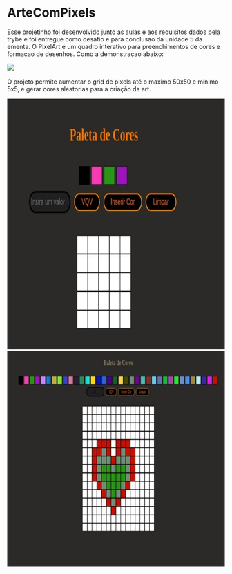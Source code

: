 # ArteComPixels

Esse projetinho foi desenvolvido junto as aulas e aos requisitos dados pela trybe e foi entregue como desafio e para conclusao da unidade 5 da ementa. O PixelArt é um quadro interativo para preenchimentos de cores e formaçao de desenhos. Como a demonstraçao abaixo:

<img height="200" src="https://raw.githubusercontent.com/tryber/sd-015-b-project-pixels-art/master/art-with-pixels.gif" style="max-width: 100%;">

O projeto permite aumentar o grid de pixels até o maximo 50x50 e minimo 5x5, e gerar cores aleatorias para a criação da art.

<img height="580" src="print.jpeg" style="max-width: 100%;">
<img height="500" src="print2.jpeg" style="max-width: 100%;">
